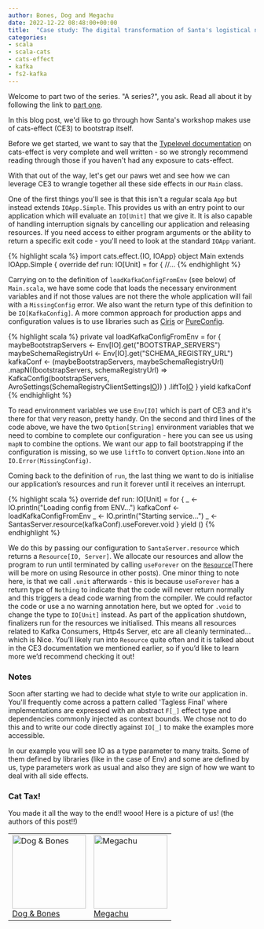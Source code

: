 ```yaml
---
author: Bones, Dog and Megachu
date: 2022-12-22 08:48:00+00:00
title:  "Case study: The digital transformation of Santa's logistical nightmare - Part 2"
categories:
- scala
- scala-cats
- cats-effect
- kafka
- fs2-kafka
---
```

Welcome to part two of the series. "A series?", you ask. Read all about it by following the link to [part one](https://functional-feline-society.github.io/2022/12/16/santas-logistical-nightmare-pt1/).

In this blog post, we'd like to go through how Santa's workshop makes use of cats-effect (CE3) to bootstrap itself.

Before we get started, we want to say that the [Typelevel documentation](https://typelevel.org/cats-effect/docs/tutorial) on cats-effect is very complete and well written - so we strongly recommend reading through those if you haven't had any exposure to cats-effect.

With that out of the way, let's get our paws wet and see how we can leverage CE3 to wrangle together all these side effects in our `Main` class.

One of the first things you'll see is that this isn't a regular scala `App` but instead extends `IOApp.Simple`.
This provides us with an entry point to our application which will evaluate an `IO[Unit]` that we give it.
It is also capable of handling interruption signals by cancelling our application and releasing resources.
If you need access to either program arguments or the ability to return a specific exit code - you'll need to look at the standard `IOApp` variant.

{% highlight scala %}
import cats.effect.{IO, IOApp}
object Main extends IOApp.Simple {
  override def run: IO[Unit] = for {
  //...
{% endhighlight %}

Carrying on to the definition of `loadKafkaConfigFromEnv` (see below) of `Main.scala`, we have some code that loads the necessary environment variables and if not those values are not there the whole application will fail with a `MissingConfig` error. We also want the return type of this definition to be `IO[KafkaConfig]`. A more common approach for production apps and configuration values is to use libraries such as [Ciris](https://github.com/vlovgr/ciris) or [PureConfig](https://github.com/pureconfig/pureconfig).

{% highlight scala %}
  private val loadKafkaConfigFromEnv = for {
    maybeBootstrapServers  <- Env[IO].get("BOOTSTRAP_SERVERS")
    maybeSchemaRegistryUrl <- Env[IO].get("SCHEMA_REGISTRY_URL")
    kafkaConf <- (maybeBootstrapServers, maybeSchemaRegistryUrl)
      .mapN((bootstrapServers, schemaRegistryUrl) =>
        KafkaConfig(bootstrapServers, AvroSettings(SchemaRegistryClientSettings[IO](schemaRegistryUrl)))
      )
      .liftTo[IO](MissingConfig)
  } yield kafkaConf
{% endhighlight %}

To read environment variables we use `Env[IO]` which is part of CE3 and it's there for that very reason, pretty handy. On the second and third lines of the code above, we have the two `Option[String]` environment variables that we need to combine to complete our configuration - here you can see us using `mapN` to combine the options. We want our app to fail bootstrapping if the configuration is missing, so we use `liftTo` to convert `Option.None` into an `IO.Error(MissingConfig)`.


Coming back to the definition of `run`, the last thing we want to do is initialise our application’s resources and run it forever until it receives an interrupt.

{% highlight scala %}
  override def run: IO[Unit] = for {
    _         <- IO.println("Loading config from ENV...")
    kafkaConf <- loadKafkaConfigFromEnv
    _         <- IO.println("Starting service...")
    _         <- SantasServer.resource(kafkaConf).useForever.void
  } yield ()
{% endhighlight %}

We do this by passing our configuration to `SantaServer.resource` which returns a `Resource[IO, Server]`. We allocate our resources and allow the program to run until terminated by calling `useForever` on the [`Resource`](https://typelevel.org/cats-effect/docs/std/resource)(There will be more on using Resource in other posts). One minor thing to note here, is that we call `.unit` afterwards - this is because `useForever` has a return type of `Nothing` to indicate that the code will never return normally and this triggers a dead code warning from the compiler. We could refactor the code or use a no warning annotation here, but we opted for `.void` to change the type to `IO[Unit]` instead.
As part of the application shutdown, finalizers run for the resources we initialised. This means all resources related to Kafka Consumers, Http4s Server, etc are all cleanly terminated… which is Nice. You’ll likely run into `Resource` quite often and it is talked about in the CE3 documentation we mentioned earlier, so if you’d like to learn more we’d recommend checking it out!





### Notes 

Soon after starting we had to decide what style to write our application in. You'll frequently come across a pattern called 'Tagless Final' where implementations are expressed with an abstract `F[_]` effect type and dependencies commonly injected as context bounds.
We chose not to do this and to write our code directly against `IO[_]` to make the examples more accessible.

In our example you will see IO as a type parameter to many traits. Some of them defined by libraries (like in the case of Env) and some are defined by us, type parameters work as usual and also they are sign of how we want to deal with all side effects.  

### Cat Tax!

You made it all the way to the end!! wooo! Here is a picture of us! (the authors of this post!!)

<table >
    <tbody>
      <tr>
        <td ><img height=150px src="https://functional-feline-society.github.io/images/bones-and-dog-1.png" alt="Dog & Bones"><br/><a href="https://functional-feline-society.github.io/images/bones-and-dog-1.png" target="_blank"> Dog & Bones</a></td>        
        <td ><img height=150px src="https://functional-feline-society.github.io/images/megachu-1.png" alt="Megachu"><br/><a href="https://functional-feline-society.github.io/images/megachu-1.png" target="_blank">Megachu</a></td>       
      </tr>
    </tbody>
</table>
